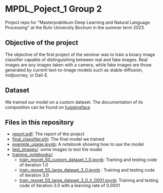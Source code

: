 # MPDL_Poject_1 Group 2
Project repo for "Masterpraktikum Deep Learning and Natural Language Processing" at the Ruhr University Bochum in the summer term 2023.

## Objective of the project
The objective of the first project of the seminar was to train a binary image classifier capable of distinguishing between real and fake images. Real images are any images taken with a camera, while fake images are those generated by current text-to-image models such as stable-diffusion, midjourney, or Dall-E.

## Dataset
We trained our model on a custom dataset. The documentation of its composition can be found on [huggingface](https://huggingface.co/datasets/Hanneseh/MPDL_Project_1_custom_data)

## Files in this repository
- [report.pdf](./report.pdf): The report of the project
- [final_classifier.pth](./final_classifier.pth): The final model we trained
- [example_usage.ipynb](./example_usage.ipynb): A notebook showing how to use the model
- [test_images/](./test_images/): some images to test the model
- [training_notebooks/](./training_notebooks/):
  - [train_resnet_50_custom_dataset_1_0.ipynb](./training_notebooks/train_resnet_50_custom_dataset_1_0.ipynb): Training and testing code of iteration 1.0
  - [train_resnet_50_large_dataset_3_0.ipynb](./training_notebooks/train_resnet_50_large_dataset_3_0.ipynb) : Training and testing code of iteration 3.0
  - [train_resnet_50_large_dataset_3_0_lr_0001.ipynb](./training_notebooks/train_resnet_50_large_dataset_3_0_lr_0001.ipynb): Training and testing code of iteration 3.0 with a learning rate of 0.0001